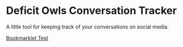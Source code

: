 # Deficit Owls Conversation Tracker

A little tool for keeping track of your conversations on social media.

<a href="javascript:!function(){var e=&quot;class='js-remove btn btn-warning btn-xs pull-right' style='margin-top:-10px; margin-right:-15px;'&quot;,t=&quot;class='list-group-item' style='white-space:nowrap; overflow:hidden;'&quot;;(function(e,t){&quot;use strict&quot;;function n(t){e.logging&&!s&&console.log(t)}function o(e,t){if(&quot;function&quot;==typeof e&&!s)return e(t)}function i(e,t){return s?Promise.reject():Array.isArray(e)?Promise.all(e.map(function(e){return i(e,t)})):&quot;function&quot;==typeof e.skipCondition&&l(e.skipCondition,!1)?(n(&quot;Skip condition met, skipping &quot;+e.id),Promise.resolve()):t(e).then(function(){if(e.hasOwnProperty(&quot;then&quot;))return i(e.then,t)},function(r){return o(e.onFail,r),e.hasOwnProperty(&quot;catch&quot;)?(n(&quot;Error with include: &quot;+e.id+&quot;. Attempting alternate branch.&quot;),i(e.catch,t).catch(function(t){return e.required?Promise.reject(t):(n(&quot;Error with non-essential include: &quot;+e.id+&quot; and its alternates. Continuing.&quot;),Promise.resolve())})):e.required?Promise.reject(&quot;Required include &quot;+e.id+&quot; encountered an error. Marklet aborted.&quot;):(n(&quot;Error with non-essential include: &quot;+e.id+&quot;. Continuing.&quot;),Promise.resolve())})}function r(t,i){return s?Promise.reject():new Promise(function(r,c){var l=t.id,s=i?t.backupUrl:t.url;l||(l=&quot;marklet&quot;+a.toString(),a++);var d=document;if(d.getElementById(l))n(l+&quot; tag already present&quot;),e.rejectIdConflict?c(l+&quot; ID conflict rejected. Marklet aborted.&quot;):r();else{var f=d.createElement(&quot;script&quot;);f.src=s,f.id=l,n(&quot;Fetching script: &quot;+l),d.body.appendChild(f),o(t.onFetch);var m=setTimeout(function(){n(&quot;Timeout on script: &quot;+l),f.parentNode.removeChild(f),c(),o(t.onTimeout)},e.timeout);f.addEventListener(&quot;load&quot;,function(){n(&quot;Success with script: &quot;+l),clearTimeout(m),u.push(l),r(),o(t.onLoad)}),f.addEventListener(&quot;error&quot;,function(e){n(&quot;Error with script: &quot;+l+&quot;. Err: &quot;),n(e),clearTimeout(m),f.parentNode.removeChild(f),c(e),o(t.onError,e)})}})}function c(t,i){return s?Promise.reject():new Promise(function(r,c){var l=i?t.backupUrl:t.url,s=t.id;if(s||(s=&quot;marklet&quot;+a.toString(),a++),document.getElementById(s))n(s+&quot; tag already present&quot;),e.rejectIdConflict?c(s+&quot; ID conflict rejected. Marklet aborted.&quot;):r();else{var d=document.createElement(&quot;link&quot;);d.id=s,d.rel=&quot;stylesheet&quot;,d.type=&quot;text/css&quot;,d.href=l,n(&quot;Fetching style: &quot;+s),document.getElementsByTagName(&quot;head&quot;)[0].appendChild(d),o(t.onFetch);var f=setTimeout(function(){n(&quot;Timeout on style: &quot;+s),d.parentNode.removeChild(d),c(),o(t.onTimeout)},e.timeout);d.addEventListener(&quot;load&quot;,function(){n(&quot;Success with style: &quot;+s),clearTimeout(f),u.push(s),r(),o(t.onLoad)}),d.addEventListener(&quot;error&quot;,function(e){n(&quot;Error with style: &quot;+s+&quot;. Err: &quot;),n(e),clearTimeout(f),d.parentNode.removeChild(d),c(e),o(t.onError,e)})}})}function l(e,t){return&quot;function&quot;!=typeof e?(n(&quot;No condition given.&quot;),!t||Promise.resolve()):(n(&quot;Testing code &quot;+e),t?new Promise(function(t,o){e()?(n(&quot;Success with &quot;+e),t()):o()}):e()?(n(&quot;Success with &quot;+e),!0):void 0)}e.timeout=e.timeout||1e4,e.tickLength=e.tickLength||100,e.localStyleId=e.localStyleId||&quot;markletLocalCss&quot;;var a=1,s=!1,u=[],d=setInterval(function(){n(&quot;Tick&quot;)},e.tickLength),f=i(e.scripts,function(t){return!1!==t.required&&(t.required=!0),l(t.loadCondition,!1)?r(t).catch(function(e){return t.backupUrl?(n(&quot;Main URL failed, attempting backup URL for &quot;+t.id),o(t.onBackup),r(t,!0)):Promise.reject(e)}):(n(&quot;Condition failed. Will retry in one tick.&quot;),new Promise(function(o,i){var c=!0,a=setInterval(function(){l(t.loadCondition,!1)&&(n(&quot;Success with &quot;+t.loadCondition),c=!1,r(t).then(function(){o()},function(e){i(e)}),clearInterval(a))},e.tickLength);setTimeout(function(){c&&(n(&quot;Timeout with &quot;+t.loadCondition),i(&quot;Timeout&quot;),clearInterval(a))},e.timeout)}))}),m=i(e.styles,function(t){return!1!==t.required&&(t.required=!0),&quot;function&quot;==typeof t.skipCondition&&l(t.skipCondition,!1)?(n(&quot;Skip condition met, skipping &quot;+t.id),Promise.resolve()):l(t.loadCondition,!1)?c(t).catch(function(){return t.backupUrl?(n(&quot;Main URL failed, attempting backup URL for &quot;+t.id),o(t.onBackup),c(t,!0)):Promise.reject(err)}):(n(&quot;Condition failed. Will retry in one tick.&quot;),new Promise(function(o,i){var r=!0,a=setInterval(function(){l(t.loadCondition,!1)&&(n(&quot;Success with &quot;+t.loadCondition),r=!1,c(t).then(function(){o()},function(e){i(e)}),clearInterval(a))},e.tickLength);setTimeout(function(){r&&(n(&quot;Timeout with &quot;+t.loadCondition),i(&quot;Timeout&quot;),clearInterval(a))},e.timeout)}))});if(e.localStyle){var p=document.createElement(&quot;style&quot;);p.type=&quot;text/css&quot;,p.id=e.localStyleId,u.push(e.localStyleId);var h=e.localStyle;p.styleSheet?p.styleSheet.cssText=h:p.appendChild(document.createTextNode(h)),n(&quot;Adding local style&quot;),document.getElementsByTagName(&quot;head&quot;)[0].appendChild(p)}return Promise.all([f,m]).then(function(){n(&quot;All tags accounted for, on to the main code.&quot;);var i=function(e,t){return function(n){return new Promise(function(i,r){e.forEach(function(e){var t=document.getElementById(e);t.parentNode.removeChild(t)}),t&&console.log(&quot;Deleted Marklet Elements.&quot;),o(n),i()})}}(u,e.logging);return l(e.codeRunCondition,!0).then(function(){return new Promise(function(e,o){clearInterval(d),n(&quot;Running main code.&quot;),&quot;function&quot;==typeof t&&t(i),e(i)})},function(){return new Promise(function(o,r){n(&quot;Condition failed. Will retry in one tick.&quot;);var c=setInterval(function(){l(e.codeRunCondition,!0).then(function(){n(&quot;Success with &quot;+e.codeRunCondition),clearInterval(c),clearInterval(d),n(&quot;Running main code.&quot;),&quot;function&quot;==typeof t&&t(i),o(i)},function(){})},e.tickLength)})})}).catch(function(t){return clearInterval(d),console.error(t),u.forEach(function(e){var t=document.getElementById(e);t.parentNode.removeChild(t)}),n(&quot;Deleted Marklet Elements.&quot;),s=!0,&quot;function&quot;==typeof e.onAbort&&e.onAbort(t),Promise.reject(t)})})({logging:!0,scripts:[{url:&quot;//cdnjs.cloudflare.com/ajax/libs/Sortable/1.6.0/Sortable.min.js&quot;,id:&quot;sortableScript&quot;},{url:&quot;//ajax.googleapis.com/ajax/libs/jquery/1.11.1/jquery.min.js&quot;,id:&quot;jquery&quot;,then:{url:&quot;//maxcdn.bootstrapcdn.com/bootstrap/3.3.7/js/bootstrap.min.js&quot;,id:&quot;bootstrapScript&quot;,then:{url:&quot;//cdnjs.cloudflare.com/ajax/libs/jquery-confirm/3.2.3/jquery-confirm.min.js&quot;,id:&quot;jquery-alert&quot;}}}],styles:[{url:&quot;//cdnjs.cloudflare.com/ajax/libs/jquery-confirm/3.2.3/jquery-confirm.min.css&quot;,id:&quot;alert-style&quot;},{url:&quot;//maxcdn.bootstrapcdn.com/bootstrap/3.3.7/css/bootstrap.min.css&quot;,id:&quot;bootstrap&quot;}],onAbort:function(){console.log(&quot;aborter&quot;),alert(&quot;Tracker failed to launch.&quot;)}}).then(function(){$.confirm({title:&quot;Conversation List&quot;,content:function(){if(localStorage.DeficitOwlsConversations){items=JSON.parse(localStorage.DeficitOwlsConversations);for(var n=&quot;&quot;,o=0,i=items.length;o<i;o++)n+=&quot;<li &quot;+t+&quot;><button &quot;+e+&quot;>X</button><a class='DOItem' target='_blank' style='text-overflow:ellipsis;' href='&quot;,n+=items[o],n+=&quot;'>&quot;+items[o],n+=&quot;</a></li>&quot;}else n=&quot;&quot;;return&quot;<div class='form-inline form-group'><input type='text' id='DOText' class='form-control' data-toggle='popover' data-container='.jconfirm-box' title='Version' data-placement='bottom' data-trigger='focus' data-content='0.0.1'><button id='DOAdd' class='btn btn-info'>Add</button></div><br><ul id='DeficitOwlsList' class='list-group'>&quot;+n+&quot;</ul>&quot;}(),buttons:{Save:{btnClass:&quot;btn-blue&quot;,action:function(){var e=[];$(&quot;#DeficitOwlsList .DOItem&quot;).each(function(){e.push($(this).text())}),console.log(e),localStorage.DeficitOwlsConversations=JSON.stringify(e)}},Cancel:{}},onContentReady:function(){var n=document.getElementById(&quot;DeficitOwlsList&quot;),o=Sortable.create(n,{filter:&quot;.js-remove&quot;,onFilter:function(e){var t=o.closest(e.item);t&&t.parentNode.removeChild(t)}});$(&quot;#DOText&quot;).keyup(function(e){13==e.keyCode&&$(&quot;#DOAdd&quot;).click()}),$(&quot;#DOAdd&quot;).click(function(){if(&quot;:version&quot;==$(&quot;#DOText&quot;).val())$(&quot;#DOText&quot;).popover(&quot;toggle&quot;),$(&quot;#DOText&quot;).blur(function(){$(&quot;#DOText&quot;).popover(&quot;destroy&quot;)});else{var n=$(&quot;#DOText&quot;).val();$(&quot;#DeficitOwlsList&quot;).append(&quot;<li &quot;+t+&quot;><button &quot;+e+&quot; >X</button><a class='DOItem' target='_blank' href='&quot;+n+&quot;'>&quot;+n+&quot;</li>&quot;)}$(&quot;#DOText&quot;).val(&quot;&quot;),$(&quot;#DOText&quot;).focus()})}})}).catch(function(){})}();">Bookmarklet Test</a>
